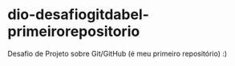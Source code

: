 # dio-desafiogitdabel-primeirorepositorio
Desafio de Projeto sobre Git/GitHub (é meu primeiro repositório) :) 
